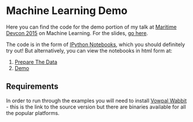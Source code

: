 # Machine Learning Demo
Here you can find the code for the demo portion of my talk at [Maritime Devcon 2015](http://maritimedevcon.ca/) on Machine Learning. For the slides, [go here](http://prezi.com/5khdrlqccrtq).

The code is in the form of [IPython Notebooks](http://ipython.org/notebook.html), which you should definitely try out! But alternatively, you can view the notebooks in html form at:
1. [Prepare The Data](http://chrisnicholls.github.io/maritime-devcon-2015/PrepareTheData.html)
2. [Demo](http://chrisnicholls.github.io/maritime-devcon-2015/Demo.html)

## Requirements
In order to run through the examples you will need to install [Vowpal Wabbit](https://github.com/JohnLangford/vowpal_wabbit/wiki/Download) - this is the link to the source version but there are binaries available for all the popular platforms.

